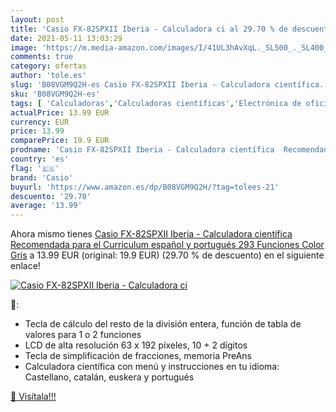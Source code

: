 ```yaml
---
layout: post
title: 'Casio FX-82SPXII Iberia - Calculadora ci al 29.70 % de descuento'
date: 2021-05-11 13:03:29
image: 'https://m.media-amazon.com/images/I/41UL3hAvXqL._SL500_._SL400_.jpg'
comments: true
category: ofertas
author: 'tole.es'
slug: 'B08VGM9Q2H-es Casio FX-82SPXII Iberia - Calculadora científica...'
sku: 'B08VGM9Q2H-es'
tags: [ 'Calculadoras','Calculadoras científicas','Electrónica de oficina','Oficina y papelería','calculadora','casio', ]
actualPrice: 13.99 EUR
currency: EUR
price: 13.99
comparePrice: 19.9 EUR
prodname: 'Casio FX-82SPXII Iberia - Calculadora científica  Recomendada para el Curriculum español y portugués  293 Funciones  Color Gris'
country: 'es'
flag: '🇪🇸'
brand: 'Casio'
buyurl: 'https://www.amazon.es/dp/B08VGM9Q2H/?tag=tolees-21'
descuento: '29.70'
average: '13.99'
---
```


Ahora mismo tienes [Casio FX-82SPXII Iberia - Calculadora científica  Recomendada para el Curriculum español y portugués  293 Funciones  Color Gris](https://www.amazon.es/dp/B08VGM9Q2H/?tag=tolees-21) a 13.99 EUR (original: 19.9 EUR) (29.70 %  de descuento) en el siguiente enlace!

[![Casio FX-82SPXII Iberia - Calculadora ci](https://m.media-amazon.com/images/I/41UL3hAvXqL._SL500_._SL400_.jpg)](https://www.amazon.es/dp/B08VGM9Q2H/?tag=tolees-21)

🔎:

- Tecla de cálculo del resto de la división entera, función de tabla de valores para 1 o 2 funciones
- LCD de alta resolución 63 x 192 píxeles, 10 + 2 dígitos
- Tecla de simplificación de fracciones, memoria PreAns
- Calculadora científica con menú y instrucciones en tu idioma: Castellano, catalán, euskera y portugués

[🛒 Visítala!!!](https://www.amazon.es/dp/B08VGM9Q2H/?tag=tolees-21)
